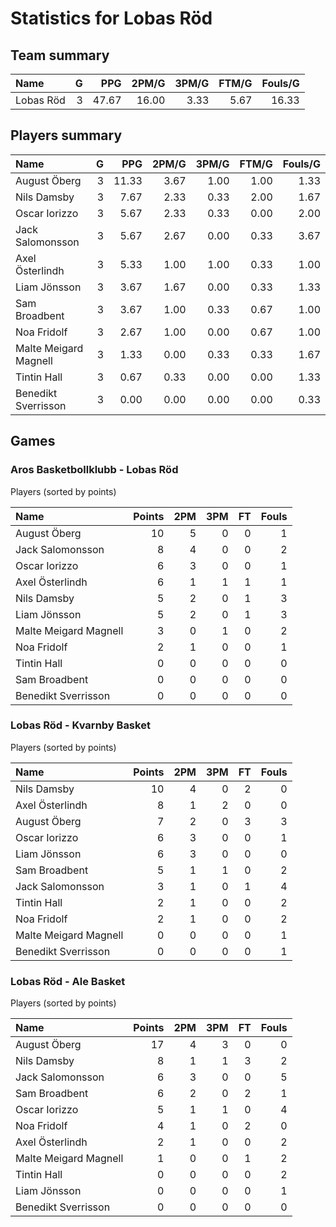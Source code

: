 # Statistics for Lobas Röd

## Team summary

| Name | G | PPG | 2PM/G | 3PM/G | FTM/G | Fouls/G |
|:-----|--:|----:|------:|------:|------:|--------:|
| Lobas Röd | 3 | 47.67 | 16.00 | 3.33 | 5.67 | 16.33 |

## Players summary

| Name | G | PPG | 2PM/G | 3PM/G | FTM/G | Fouls/G |
|:-----|--:|----:|------:|------:|------:|--------:|
| August Öberg | 3 | 11.33 | 3.67 | 1.00 | 1.00 | 1.33 |
| Nils Damsby | 3 | 7.67 | 2.33 | 0.33 | 2.00 | 1.67 |
| Oscar Iorizzo | 3 | 5.67 | 2.33 | 0.33 | 0.00 | 2.00 |
| Jack Salomonsson | 3 | 5.67 | 2.67 | 0.00 | 0.33 | 3.67 |
| Axel Österlindh | 3 | 5.33 | 1.00 | 1.00 | 0.33 | 1.00 |
| Liam Jönsson | 3 | 3.67 | 1.67 | 0.00 | 0.33 | 1.33 |
| Sam Broadbent | 3 | 3.67 | 1.00 | 0.33 | 0.67 | 1.00 |
| Noa Fridolf | 3 | 2.67 | 1.00 | 0.00 | 0.67 | 1.00 |
| Malte Meigard Magnell | 3 | 1.33 | 0.00 | 0.33 | 0.33 | 1.67 |
| Tintin Hall | 3 | 0.67 | 0.33 | 0.00 | 0.00 | 1.33 |
| Benedikt Sverrisson | 3 | 0.00 | 0.00 | 0.00 | 0.00 | 0.33 |

## Games

### Aros Basketbollklubb - Lobas Röd

Players (sorted by points)

| Name | Points | 2PM | 3PM | FT | Fouls |
|:-----|-------:|----:|----:|---:|------:|
| August Öberg | 10 |  5 |  0 |  0 |  1 |
| Jack Salomonsson |  8 |  4 |  0 |  0 |  2 |
| Oscar Iorizzo |  6 |  3 |  0 |  0 |  1 |
| Axel Österlindh |  6 |  1 |  1 |  1 |  1 |
| Nils Damsby |  5 |  2 |  0 |  1 |  3 |
| Liam Jönsson |  5 |  2 |  0 |  1 |  3 |
| Malte Meigard Magnell |  3 |  0 |  1 |  0 |  2 |
| Noa Fridolf |  2 |  1 |  0 |  0 |  1 |
| Tintin Hall |  0 |  0 |  0 |  0 |  0 |
| Sam Broadbent |  0 |  0 |  0 |  0 |  0 |
| Benedikt Sverrisson |  0 |  0 |  0 |  0 |  0 |

### Lobas Röd - Kvarnby Basket

Players (sorted by points)

| Name | Points | 2PM | 3PM | FT | Fouls |
|:-----|-------:|----:|----:|---:|------:|
| Nils Damsby | 10 |  4 |  0 |  2 |  0 |
| Axel Österlindh |  8 |  1 |  2 |  0 |  0 |
| August Öberg |  7 |  2 |  0 |  3 |  3 |
| Oscar Iorizzo |  6 |  3 |  0 |  0 |  1 |
| Liam Jönsson |  6 |  3 |  0 |  0 |  0 |
| Sam Broadbent |  5 |  1 |  1 |  0 |  2 |
| Jack Salomonsson |  3 |  1 |  0 |  1 |  4 |
| Tintin Hall |  2 |  1 |  0 |  0 |  2 |
| Noa Fridolf |  2 |  1 |  0 |  0 |  2 |
| Malte Meigard Magnell |  0 |  0 |  0 |  0 |  1 |
| Benedikt Sverrisson |  0 |  0 |  0 |  0 |  1 |

### Lobas Röd - Ale Basket

Players (sorted by points)

| Name | Points | 2PM | 3PM | FT | Fouls |
|:-----|-------:|----:|----:|---:|------:|
| August Öberg | 17 |  4 |  3 |  0 |  0 |
| Nils Damsby |  8 |  1 |  1 |  3 |  2 |
| Jack Salomonsson |  6 |  3 |  0 |  0 |  5 |
| Sam Broadbent |  6 |  2 |  0 |  2 |  1 |
| Oscar Iorizzo |  5 |  1 |  1 |  0 |  4 |
| Noa Fridolf |  4 |  1 |  0 |  2 |  0 |
| Axel Österlindh |  2 |  1 |  0 |  0 |  2 |
| Malte Meigard Magnell |  1 |  0 |  0 |  1 |  2 |
| Tintin Hall |  0 |  0 |  0 |  0 |  2 |
| Liam Jönsson |  0 |  0 |  0 |  0 |  1 |
| Benedikt Sverrisson |  0 |  0 |  0 |  0 |  0 |

